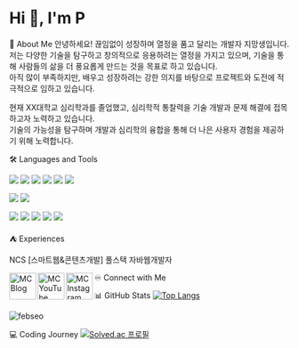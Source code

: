 <h1>Hi 👋, I'm P</h1>



🙋 About Me
안녕하세요! 끊임없이 성장하며 열정을 품고 달리는 개발자 지망생입니다.  
저는 다양한 기술을 탐구하고 창의적으로 응용하려는 열정을 가지고 있으며, 기술을 통해 사람들의 삶을 더 풍요롭게 만드는 것을 목표로 하고 있습니다.  
아직 많이 부족하지만, 배우고 성장하려는 강한 의지를 바탕으로 프로젝트와 도전에 적극적으로 임하고 있습니다.  

현재 XX대학교 심리학과를 졸업했고, 심리학적 통찰력을 기술 개발과 문제 해결에 접목하고자 노력하고 있습니다.  
기술의 가능성을 탐구하며 개발과 심리학의 융합을 통해 더 나은 사용자 경험을 제공하기 위해 노력합니다.



 🛠 Languages and Tools
<p>
  <img src="https://img.shields.io/badge/HTML5-E34F26?style=flat-square&logo=html5&logoColor=fff"/>
  <img src="https://img.shields.io/badge/CSS3-1572B6?style=flat-square&logo=css3&logoColor=fff"/> 
  <img src="https://img.shields.io/badge/JavaScript-F7DF1E?style=flat-square&logo=JavaScript&logoColor=fff"/> 
  <img src="https://img.shields.io/badge/jQuery-0769AD?style=flat-square&logo=jQuery&logoColor=fff"/> 
  <img src="https://img.shields.io/badge/React-61DAFB?style=flat-square&logo=React&logoColor=fff"/>
  <img src="https://img.shields.io/badge/Spring-6DB33F?style=flat-square&logo=spring&logoColor=fff"/>
</p>
<p>
  <img src="https://img.shields.io/badge/Oracle-F80000?style=flat-square&logo=Oracle&logoColor=4479A1"/> 
  <img src="https://img.shields.io/badge/JAVA-8F0000?style=flat-square&logo=Java&logoColor=4479A1"/>
</p>
<p>
  <img src="https://img.shields.io/badge/Notion-ffffff?style=flat-square&logo=Notion&logoColor=black"/> 
  <img src="https://img.shields.io/badge/GitHub-gray?style=flat-square&logo=GitHub&logoColor=black"/> 
  <img src="https://img.shields.io/badge/Git-blue?style=flat-square&logo=Git&logoColor=F05032"/> 
  <img src="https://img.shields.io/badge/Visual Studio Code-007ACC?style=flat-square&logo=visualstudiocode&logoColor=#007ACC"/> 
  <img src="https://img.shields.io/badge/Eclipse IDE-2C2255?style=flat-square&logo=eclipseide&logoColor=#fff"/> 
</p>



 ⛺ Experiences
<p>NCS [스마트웹&콘텐츠개발] 풀스택 자바웹개발자</p>




 ♾️ Connect with Me
[<img align="left" alt="MC Blog" width="48px" src="새로운_블로그_이미지_URL" />][website]
[<img align="left" alt="MC YouTube" width="48px" src="새로운_유튜브_이미지_URL" />][youtube]
[<img align="left" alt="MC Instagram" width="48px" src="새로운_인스타그램_이미지_URL" />][instagram]

[website]: http://febseo.dothome.co.kr
[youtube]: https://www.youtube.com/watch?v=64J_L24nSQQ
[instagram]: https://www.youtube.com/watch?v=64J_L24nSQQ  



 📊 GitHub Stats
[![Top Langs](https://github-readme-stats.vercel.app/api/top-langs/?username=febseo&layout=donut)](https://github.com/anuraghazra/github-readme-stats)

<img align="center" src="https://github-readme-stats.vercel.app/api?username=febseo&show_icons=true&locale=en" alt="febseo" />



 💻 Coding Journey
[![Solved.ac 프로필](http://mazassumnida.wtf/api/generate_badge?boj=febseo)](https://solved.ac/febseo)


